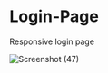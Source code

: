# Login-Page
Responsive login page


![Screenshot (47)](https://user-images.githubusercontent.com/89316721/151324117-66093477-0212-4523-93d3-cb3ee4ca7b15.png)
